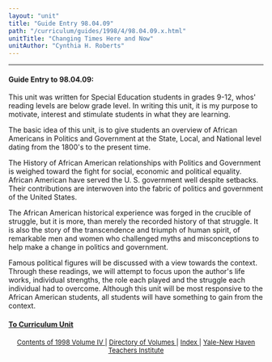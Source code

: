 ```yaml
---
layout: "unit"
title: "Guide Entry 98.04.09"
path: "/curriculum/guides/1998/4/98.04.09.x.html"
unitTitle: "Changing Times Here and Now"
unitAuthor: "Cynthia H. Roberts"
---
```

<body>
 <p>
 </p>
 <hr/>
 <h4>
  Guide Entry to 98.04.09:
 </h4>
 This unit was written for Special Education students in grades 9-12, whos' reading levels are below grade level. In writing this unit, it is my purpose to motivate, interest and stimulate students in what they are learning.
 <p>
  The basic idea of this unit, is to give students an overview of African Americans in Politics and Government at the State, Local, and National level dating from the 1800's to the present time.
 </p>
 <p>
  The History of African American relationships with Politics and Government is weighed toward the fight for social, economic and political equality. African American have served the U. S. government well despite setbacks. Their contributions are interwoven into the fabric of politics and government of the United States.
 </p>
 <p>
  The African American historical experience was forged in the crucible of struggle, but it is more, than merely the recorded history of that struggle. It is also the story of the transcendence and triumph of human spirit, of remarkable men and women who challenged myths and misconceptions to help make a change in politics and government.
 </p>
 <p>
  Famous political figures will be discussed with a view towards the context. Through these readings, we will attempt to focus upon the author's life works, individual strengths, the role each played and the struggle each individual had to overcome. Although this unit will be most responsive to the African American students, all students will have something to gain from the context.
 </p>
 <p>
 </p>
 <p>
 </p>
 <h4>
  <a href="../../../units/1998/4/98.04.09.x.html">
   To Curriculum Unit
  </a>
 </h4>
 <center>
  <font size="-1">
   <a href="../../../units/1998/4/">
    Contents of 1998 Volume IV
   </a>
   |
   <a href="../../../units/">
    Directory of Volumes
   </a>
   |
   <a href="../../../indexes/">
    Index
   </a>
   |
   <a href="../../../../">
    Yale-New Haven Teachers Institute
   </a>
  </font>
 </center>
</body>